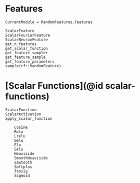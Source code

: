 # Features

```@meta
CurrentModule = RandomFeatures.Features
```

```@docs
ScalarFeature
ScalarFourierFeature
ScalarNeuronFeature
get_n_features
get_scalar_function
get_feature_sampler
get_feature_sample
get_feature_parameters
sample(rf::RandomFeature)
```
# [Scalar Functions](@id scalar-functions)

```@docs
ScalarFunction
ScalarActivation
apply_scalar_function
```

```@docs
    Cosine
    Relu
    Lrelu
    Gelu
    Elu
    Selu
    Heaviside
    SmoothHeaviside
    Sawtooth
    Softplus
    Tansig
    Sigmoid
```